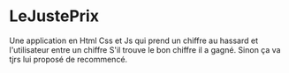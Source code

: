 # LeJustePrix
Une application en Html Css et Js qui prend un chiffre au hassard et l'utilisateur entre un chiffre
S'il trouve le bon chiffre il a gagné.
Sinon ça va tjrs lui proposé de recommencé.
